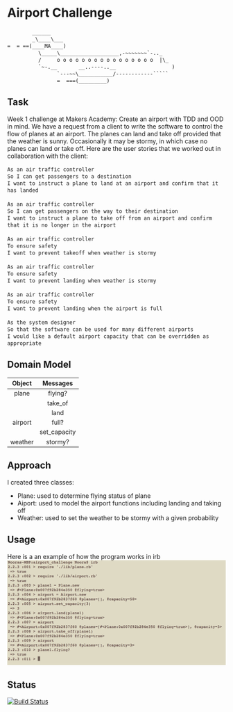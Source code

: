 Airport Challenge
=================

```
        ______
        _\____\___
=  = ==(____MA____)
          \_____\___________________,-~~~~~~~`-.._
          /     o o o o o o o o o o o o o o o o  |\_
          `~-.__       __..----..__                  )
                `---~~\___________/------------`````
                =  ===(_________)

```

Task
-----
Week 1 challenge at Makers Academy: Create an airport with TDD and OOD in mind.
We have a request from a client to write the software to control the flow of planes at an airport. The planes can land and take off provided that the weather is sunny. Occasionally it may be stormy, in which case no planes can land or take off.  Here are the user stories that we worked out in collaboration with the client:
```
As an air traffic controller 
So I can get passengers to a destination 
I want to instruct a plane to land at an airport and confirm that it has landed 

As an air traffic controller 
So I can get passengers on the way to their destination 
I want to instruct a plane to take off from an airport and confirm that it is no longer in the airport

As an air traffic controller 
To ensure safety 
I want to prevent takeoff when weather is stormy 

As an air traffic controller 
To ensure safety 
I want to prevent landing when weather is stormy 

As an air traffic controller 
To ensure safety 
I want to prevent landing when the airport is full 

As the system designer
So that the software can be used for many different airports
I would like a default airport capacity that can be overridden as appropriate
```
Domain Model
-----
| Object  | Messages     |
|:-------:|:------------:|
| plane   | flying?      |
|         | take_of      |
|         | land         |
| airport | full?        |
|         | set_capacity |
| weather | stormy?      | 

Approach
-----
I created three classes: 
- Plane: used to determine flying status of plane
- Aiport: used to model the airport functions including landing and taking off
- Weather: used to set the weather to be stormy with a given probability

Usage 
-----
Here is a an example of how the program works in irb
![Image usage in irb](https://github.com/Noora-q/airport_challenge/blob/master/irb_screenshot.png)

Status
-----
[![Build Status](https://travis-ci.org/makersacademy/airport_challenge.svg?branch=master)](https://travis-ci.org/makersacademy/airport_challenge)
